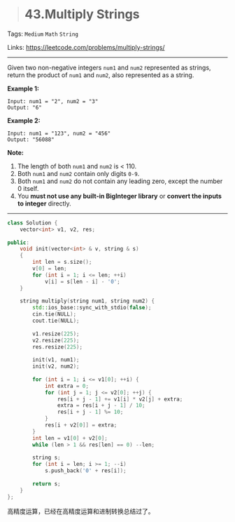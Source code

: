 > # 43.Multiply Strings

Tags: `Medium` `Math` `String`

Links: <https://leetcode.com/problems/multiply-strings/>

-----

Given two non-negative integers `num1` and `num2` represented as strings, return the product of `num1` and `num2`, also represented as a string.

**Example 1:**

```
Input: num1 = "2", num2 = "3"
Output: "6"
```

**Example 2:**

```
Input: num1 = "123", num2 = "456"
Output: "56088"
```

**Note:**

1. The length of both `num1` and `num2` is < 110.
2. Both `num1` and `num2` contain only digits `0-9`.
3. Both `num1` and `num2` do not contain any leading zero, except the number 0 itself.
4. You **must not use any built-in BigInteger library** or **convert the inputs to integer** directly.

------

```c++
class Solution {
    vector<int> v1, v2, res;
    
public:
    void init(vector<int> & v, string & s)
    {
        int len = s.size();
        v[0] = len;
        for (int i = 1; i <= len; ++i)
            v[i] = s[len - i] - '0';
    }
    
    string multiply(string num1, string num2) {
        std::ios_base::sync_with_stdio(false);
		cin.tie(NULL);
		cout.tie(NULL);
        
        v1.resize(225);
        v2.resize(225);
        res.resize(225);
        
        init(v1, num1);
        init(v2, num2);
        
        for (int i = 1; i <= v1[0]; ++i) {
            int extra = 0;
            for (int j = 1; j <= v2[0]; ++j) {
                res[i + j - 1] += v1[i] * v2[j] + extra;
                extra = res[i + j - 1] / 10;
                res[i + j - 1] %= 10;
            }
            res[i + v2[0]] = extra;
        }
        int len = v1[0] + v2[0];
        while (len > 1 && res[len] == 0) --len;
        
        string s;
        for (int i = len; i >= 1; --i)
            s.push_back('0' + res[i]);
        
        return s;
    }
};
```

高精度运算，已经在高精度运算和进制转换总结过了。